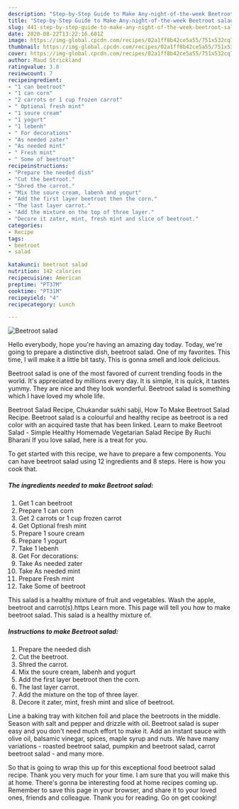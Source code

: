 ```yaml
---
description: "Step-by-Step Guide to Make Any-night-of-the-week Beetroot salad"
title: "Step-by-Step Guide to Make Any-night-of-the-week Beetroot salad"
slug: 441-step-by-step-guide-to-make-any-night-of-the-week-beetroot-salad
date: 2020-08-22T13:22:16.601Z
image: https://img-global.cpcdn.com/recipes/02a1ff8b42ce5a55/751x532cq70/beetroot-salad-recipe-main-photo.jpg
thumbnail: https://img-global.cpcdn.com/recipes/02a1ff8b42ce5a55/751x532cq70/beetroot-salad-recipe-main-photo.jpg
cover: https://img-global.cpcdn.com/recipes/02a1ff8b42ce5a55/751x532cq70/beetroot-salad-recipe-main-photo.jpg
author: Maud Strickland
ratingvalue: 3.8
reviewcount: 7
recipeingredient:
- "1 can beetroot"
- "1 can corn"
- "2 carrots or 1 cup frozen carrot"
- " Optional fresh mint"
- "1 soure cream"
- "1 yogurt"
- "1 lebenh"
- " For decorations"
- "As needed zater"
- "As needed mint"
- " Fresh mint"
- " Some of beetroot"
recipeinstructions:
- "Prepare the needed dish"
- "Cut the beetroot."
- "Shred the carrot."
- "Mix the soure cream, labenh and yogurt"
- "Add the first layer beetroot then the corn."
- "The last layer carrot."
- "Add the mixture on the top of three layer."
- "Decore it zater, mint, fresh mint and slice of beetroot."
categories:
- Recipe
tags:
- beetroot
- salad

katakunci: beetroot salad 
nutrition: 142 calories
recipecuisine: American
preptime: "PT37M"
cooktime: "PT31M"
recipeyield: "4"
recipecategory: Lunch

---
```



![Beetroot salad](https://img-global.cpcdn.com/recipes/02a1ff8b42ce5a55/751x532cq70/beetroot-salad-recipe-main-photo.jpg)

Hello everybody, hope you're having an amazing day today. Today, we're going to prepare a distinctive dish, beetroot salad. One of my favorites. This time, I will make it a little bit tasty. This is gonna smell and look delicious.

Beetroot salad is one of the most favored of current trending foods in the world. It's appreciated by millions every day. It is simple, it is quick, it tastes yummy. They are nice and they look wonderful. Beetroot salad is something which I have loved my whole life.

Beetroot Salad Recipe, Chukandar sukhi sabji, How To Make Beetroot Salad Recipe. Beetroot salad is a colourful and healthy recipe as beetroot is a red color with an acquired taste that has been linked. Learn to make Beetroot Salad - Simple Healthy Homemade Vegetarian Salad Recipe By Ruchi Bharani If you love salad, here is a treat for you.


To get started with this recipe, we have to prepare a few components. You can have beetroot salad using 12 ingredients and 8 steps. Here is how you cook that.

<!--inarticleads1-->

##### The ingredients needed to make Beetroot salad:

1. Get 1 can beetroot
1. Prepare 1 can corn
1. Get 2 carrots or 1 cup frozen carrot
1. Get  Optional fresh mint
1. Prepare 1 soure cream
1. Prepare 1 yogurt
1. Take 1 lebenh
1. Get  For decorations:
1. Take As needed zater
1. Take As needed mint
1. Prepare  Fresh mint
1. Take  Some of beetroot


This salad is a healthy mixture of fruit and vegetables. Wash the apple, beetroot and carrot(s).https Learn more. This page will tell you how to make beetroot salad. This salad is a healthy mixture of. 

<!--inarticleads2-->

##### Instructions to make Beetroot salad:

1. Prepare the needed dish
1. Cut the beetroot.
1. Shred the carrot.
1. Mix the soure cream, labenh and yogurt
1. Add the first layer beetroot then the corn.
1. The last layer carrot.
1. Add the mixture on the top of three layer.
1. Decore it zater, mint, fresh mint and slice of beetroot.


Line a baking tray with kitchen foil and place the beetroots in the middle. Season with salt and pepper and drizzle with oil. Beetroot salad is super easy and you don&#39;t need much effort to make it. Add an instant sauce with olive oil, balsamic vinegar, spices, maple syrup and nuts. We have many variations - roasted beetroot salad, pumpkin and beetroot salad, carrot beetroot salad - and many more. 

So that is going to wrap this up for this exceptional food beetroot salad recipe. Thank you very much for your time. I am sure that you will make this at home. There's gonna be interesting food at home recipes coming up. Remember to save this page in your browser, and share it to your loved ones, friends and colleague. Thank you for reading. Go on get cooking!
